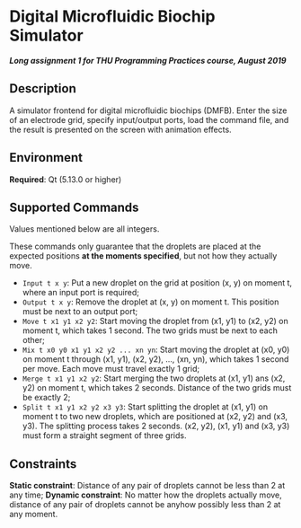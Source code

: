# Digital Microfluidic Biochip Simulator

___Long assignment 1 for THU Programming Practices course, August 2019___

## Description
A simulator frontend for digital microfluidic biochips (DMFB). Enter the size of an electrode grid, specify input/output ports, load the command file, and the result is presented on the screen with animation effects.

## Environment
__Required__: Qt (5.13.0 or higher)

## Supported Commands
Values mentioned below are all integers.

These commands only guarantee that the droplets are placed at the expected positions **at the moments specified**, but not how they actually move.

* `Input t x y`: Put a new droplet on the grid at position (x, y) on moment t, where an input port is required;
* `Output t x y`: Remove the droplet at (x, y) on moment t. This position must be next to an output port;
* `Move t x1 y1 x2 y2`: Start moving the droplet from (x1, y1) to (x2, y2) on moment t, which takes 1 second. The two grids must be next to each other;
* `Mix t x0 y0 x1 y1 x2 y2 ... xn yn`: Start moving the droplet at (x0, y0) on moment t through (x1, y1), (x2, y2), ..., (xn, yn), which takes 1 second per move. Each move must travel exactly 1 grid;
* `Merge t x1 y1 x2 y2`: Start merging the two droplets at (x1, y1) ans (x2, y2) on moment t, which takes 2 seconds. Distance of the two grids must be exactly 2;
* `Split t x1 y1 x2 y2 x3 y3`: Start splitting the droplet at (x1, y1) on moment t to two new droplets, which are positioned at (x2, y2) and (x3, y3). The splitting process takes 2 seconds. (x2, y2), (x1, y1) and (x3, y3) must form a straight segment of three grids.

## Constraints
__Static constraint__: Distance of any pair of droplets cannot be less than 2 at any time;
__Dynamic constraint__: No matter how the droplets actually move, distance of any pair of droplets cannot be anyhow possibly less than 2 at any moment.
